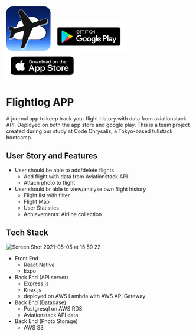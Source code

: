 ![App Logo](/assets/roundicon.png)
[![Playstore Logo](/assets/smgplaylogo.png)](https://play.google.com/store/apps/details?id=com.jetcoderz.flightlog)
[![Appstore Logo](/assets/appstorelogosm.png)](https://apps.apple.com/jp/app/flightlog-app/id1564235311)

# Flightlog APP
A journal app to keep track your flight history with data from aviationstack API. Deployed on both the app store and google play.
This is a team project created during our study at Code Chrysalis, a Tokyo-based fullstack bootcamp. 

## User Story and Features
* User should be able to add/delete flights 
  * Add flight with data from Aviationstack API
  * Attach photo to flight
* User should br able to view/analyse own flight history
  * Flight list with filter
  * Flight Map
  * User Statistics
  * Achievements: Airline collection

## Tech Stack
<img width="1280" alt="Screen Shot 2021-05-05 at 15 59 22" src="https://user-images.githubusercontent.com/34878933/117108061-9975f200-adbd-11eb-9fbd-0e170d003dd1.png">

* Front End
  * React Native
  * Expo
* Back End (API server)
  * Express.js
  * Knex.js
  * deployed on AWS Lambda with AWS API Gateway
* Back End (Database)
  * Postgresql on AWS RDS
  * Aviationstack API data
* Back End (Photo Storage)
  * AWS S3


